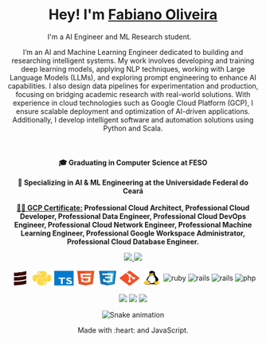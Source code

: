 <div>
  
  <h1 align="center">
    Hey! I'm 
    <a href="https://www.linkedin.com/in/fabianooliveiraoficial//">Fabiano Oliveira</a>
  </h1>
  
  <p align="center">
    I'm a AI Engineer and ML Research student.
    <a href="https://instagram.com/fabiirick" target="_blank">
      <img
           width="10%" 
           align="center" 
           valign="middle" 
           target="_blank" 
      />
    </a>  
  </p>
  
  <p align="center">
    I’m an AI and Machine Learning Engineer dedicated to building and researching intelligent systems. My work involves developing and training deep learning models, applying NLP techniques, working with Large Language Models (LLMs), and exploring prompt engineering to enhance AI capabilities. I also design data pipelines for experimentation and production, focusing on bridging academic research with real-world solutions. With experience in cloud technologies such as Google Cloud Platform (GCP), I ensure scalable deployment and optimization of AI-driven applications. Additionally, I develop intelligent software and automation solutions using Python and Scala.
    <br/><br/><br/><br/>
<strong>🎓 Graduating in Computer Science at FESO</strong>
    <br/><br/>
<strong>🤖 Specializing in AI & ML Engineering at the Universidade Federal do Ceará</strong>
    <br/><br/>
<strong><a href="https://g.dev/fabianooliveira">🧑‍💻 GCP Certificate:</a> Professional Cloud Architect, Professional Cloud Developer, Professional Data Engineer, Professional Cloud DevOps Engineer, Professional Cloud Network Engineer, Professional Machine Learning Engineer, Professional Google Workspace Administrator, Professional Cloud Database Engineer.</strong>
    
  </p>
  
</div>

<div align="center">
  <a href="https://github.com/fabimhso">
    <img height="150em" src="https://github-readme-stats.vercel.app/api?username=fabimhso&count_private=true&include_all_commits=true&show_icons=true&theme=dracula&hide_border=false&show_owner=true"/>
    <img height="150em" src="https://github-readme-stats.vercel.app/api/top-langs/?username=fabimhso&theme=dracula&hide_border=false&&layout=compact"/>
  </a>
</div>

<div align="center" valign="top"><br>
  <img align="center" alt="Vue" height="30" width="40" src="https://raw.githubusercontent.com/devicons/devicon/master/icons/scala/scala-plain.svg">
  <img align="center" alt="Js" height="30" width="40" src="https://raw.githubusercontent.com/devicons/devicon/master/icons/python/python-plain.svg">
  <img align="center" alt="Ts" height="30" width="40" src="https://raw.githubusercontent.com/devicons/devicon/master/icons/typescript/typescript-plain.svg">
  <img align="center" alt="HTML" height="30" width="40" src="https://raw.githubusercontent.com/devicons/devicon/master/icons/html5/html5-original.svg">
  <img align="center" alt="CSS" height="30" width="40" src="https://raw.githubusercontent.com/devicons/devicon/master/icons/css3/css3-original.svg">
  <img align="center" alt="git" height="30" width="40" src="https://raw.githubusercontent.com/devicons/devicon/master/icons/git/git-original.svg">
  <img align="center" alt="linux" height="30" width="40" src="https://raw.githubusercontent.com/devicons/devicon/master/icons/linux/linux-original.svg">
  <img align="center" alt="ruby" height="30" width="40" src="https://raw.githubusercontent.com/jmnote/z-icons/master/svg/ruby.svg">
  <img align="center" alt="rails" height="30" width="40" src="https://cdn.worldvectorlogo.com/logos/pandas.svg">
  <img align="center" alt="rails" height="30" width="40" src="https://cdn.worldvectorlogo.com/logos/ai.svg">
  <img align="center" alt="php" height="30" width="40" src="https://cdn.worldvectorlogo.com/logos/tensorflow-2.svg">
</div><br>

<div align="center">
  <a href="www.instagram.com/henrikzsilva/" target="_blank"><img src="https://img.shields.io/badge/-Instagram-%23E4405F?style=for-the-badge&logo=instagram&logoColor=white" target="_blank"></a>
  <a href="https://www.linkedin.com/in/fabianooliveiraoficial/" target="_blank"><img src="https://img.shields.io/badge/-LinkedIn-%230077B5?style=for-the-badge&logo=linkedin&logoColor=white" target="_blank"></a> 
  <a href="mailto:hsofabi05@gmail.com"><img src="https://img.shields.io/badge/-Gmail-%23333?style=for-the-badge&logo=gmail&logoColor=white" target="_blank"></a>
</div>

<div align="center">

  ![Snake animation](https://github.com/danielbped/danielbped/blob/output/github-contribution-grid-snake.svg)
  
</div>

<div align="center">
  <p>Made with :heart: and JavaScript.</p>
</div>
